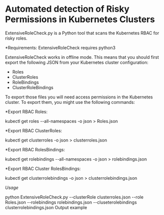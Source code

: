 # Automated detection of Risky Permissions in Kubernetes Clusters
 

ExtensiveRoleCheck.py is a Python tool that scans the Kubernetes RBAC for risky roles.

*Requirements:
ExtensiveRoleCheck requires python3

ExtensiveRoleCheck works in offline mode. This means that you should first export the following JSON from your Kubernetes cluster configuration:

- Roles
- ClusterRoles
- RoleBindings
- ClusterRoleBindings

To export those files you will need access permissions in the Kubernetes cluster. To export them, you might use the following commands: 

*Export RBAC Roles:

kubectl get roles --all-namespaces -o json > Roles.json

*Export RBAC ClusterRoles:

kubectl get clusterroles -o json > clusterroles.json

*Export RBAC RolesBindings:

kubectl get rolebindings --all-namespaces -o json > rolebindings.json

*Export RBAC Cluster RolesBindings:

kubectl get clusterrolebindings -o json > clusterrolebindings.json


*Usage*

python ExtensiveRoleCheck.py --clusterRole clusterroles.json  --role Roles.json --rolebindings rolebindings.json --cluseterolebindings clusterrolebindings.json
Output example
